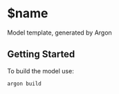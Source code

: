 # $name
Model template, generated by Argon

## Getting Started
To build the model use:
```bash
argon build
```

